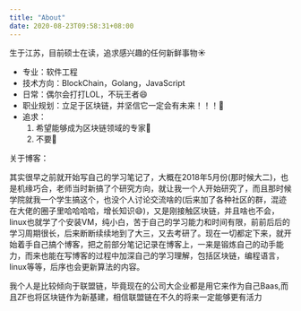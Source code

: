 ```yaml
---
title: "About"
date: 2020-08-23T09:58:31+08:00
---
```




生于江苏，目前硕士在读，追求感兴趣的任何新鲜事物:sunny:

- 专业：软件工程
- 技术方向：BlockChain，Golang，JavaScript
- 日常：偶尔会打打LOL，不玩王者:smile:
- 职业规划：立足于区块链，并坚信它一定会有未来！！！:muscle:
- 追求：
  1. 希望能够成为区块链领域的专家:running:
  2. 不要:older_man:



关于博客：

其实很早之前就开始写自己的学习笔记了，大概在2018年5月份(那时候大二)，也是机缘巧合，老师当时新搞了个研究方向，就让我一个人开始研究了，而且那时候学院就我一个学生搞这个，也没个人讨论交流啥的(后来加了各种社区的群，混迹在大佬的圈子里哈哈哈哈，增长知识:smile:)，又是刚接触区块链，并且啥也不会，linux也就学了个安装VM，纯小白，苦于自己的学习能力和时间有限，前前后后的学习周期很长，后来断断续续地到了大三，又去考研了。现在一切都定下来，就开始着手自己搞个博客，把之前部分笔记记录在博客上，一来是锻炼自己的动手能力，而来也能在写博客的过程中加深自己的学习理解，包括区块链，编程语言，linux等等，后序也会更新算法的内容。

我个人是比较倾向于联盟链，毕竟现在的公司大企业都是用它来作为自己Baas,而且ZF也将区块链作为新基建，相信联盟链在不久的将来一定能够更有活力

